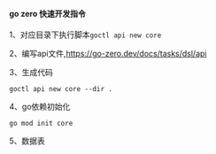 #### go zero 快速开发指令
1、对应目录下执行脚本`goctl api new core`

2、编写api文件,https://go-zero.dev/docs/tasks/dsl/api

3、生成代码
```
goctl api new core --dir .
```

4、go依赖初始化
```
go mod init core
```

5、数据表